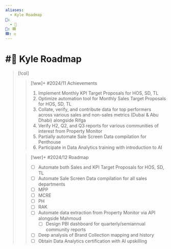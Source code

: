 ```yaml
---
aliases:
  - Kyle Roadmap
📁:
  - 💼
💼: 🟦
🟦: ⚖️
---
```

# #💼 Kyle Roadmap

> [!col]
>> [!ww]+ #2024/11 Achievements
>> 1. Implement Monthly KPI Target Proposals for HOS, SD, TL
>> 2. Optimize automation tool for Monthly Sales Target Proposals for HOS, SD, TL
>> 3. Collate, verify, and contribute data for top performers across various sales and non-sales metrics (Dubai & Abu Dhabi) alongside Rifga
>> 4. Verify H2, Q2, and Q3 reports for various communities of interest from Property Monitor
>> 5. Partially automate Sale Screen Data compilation for Penthouse
>> 6. Participate in Data Analytics training with introduction to AI
>
>> [!wer]+ #2024/12 Roadmap
>> - [ ] Automate both Sales and KPI Target Proposals for HOS, SD, TL
>> - [ ] Automate Sale Screen Data compilation for all sales departments
>> 	- [ ] MPP
>> 	- [ ] MCRE
>> 	- [ ] PH
>> 	- [ ] RAK
>> - [ ] Automate data extraction from Property Monitor via API alongside Mahmoud
>>     - [ ] Design PBI dashboard for quarterly/semiannual community reports
>> - [ ] Deep analysis of Brand Collection mapping and history
>> - [ ] Obtain Data Analytics certification with AI upskilling